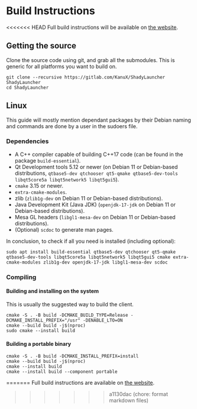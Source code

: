 # Build Instructions

<<<<<<< HEAD
Full build instructions will be available on [the website](https://prismlauncher.org/wiki/development/build-instructions/).

## Getting the source

Clone the source code using git, and grab all the submodules. This is generic for all platforms you want to build on.
```
git clone --recursive https://gitlab.com/KanuX/ShadyLauncher ShadyLauncher
cd ShadyLauncher
```

## Linux

This guide will mostly mention dependant packages by their Debian naming and commands are done by a user in the sudoers file.
### Dependencies

- A C++ compiler capable of building C++17 code (can be found in the package `build-essential`).
- Qt Development tools 5.12 or newer (on Debian 11 or Debian-based distributions, `qtbase5-dev qtchooser qt5-qmake qtbase5-dev-tools libqt5core5a libqt5network5 libqt5gui5`).
- `cmake` 3.15 or newer.
- `extra-cmake-modules`.
- zlib (`zlib1g-dev` on Debian 11 or Debian-based distributions).
- Java Development Kit (Java JDK) (`openjdk-17-jdk` on Debian 11 or Debian-based distributions).
- Mesa GL headers (`libgl1-mesa-dev` on Debian 11 or Debian-based distributions).
- (Optional) `scdoc` to generate man pages.

In conclusion, to check if all you need is installed (including optional):

```
sudo apt install build-essential qtbase5-dev qtchooser qt5-qmake qtbase5-dev-tools libqt5core5a libqt5network5 libqt5gui5 cmake extra-cmake-modules zlib1g-dev openjdk-17-jdk libgl1-mesa-dev scdoc
```

### Compiling
#### Building and installing on the system
This is usually the suggested way to build the client.

```
cmake -S . -B build -DCMAKE_BUILD_TYPE=Release -DCMAKE_INSTALL_PREFIX="/usr" -DENABLE_LTO=ON
cmake --build build -j$(nproc)
sudo cmake --install build
```

#### Building a portable binary

```
cmake -S . -B build -DCMAKE_INSTALL_PREFIX=install
cmake --build build -j$(nproc)
cmake --install build
cmake --install build --component portable
```

=======
Full build instructions are available on [the website](https://prismlauncher.org/wiki/development/build-instructions/).
>>>>>>> a1130dac (chore: format markdown files)
